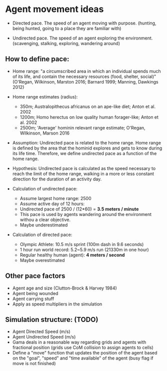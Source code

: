 # Agent movement ideas

- Directed pace. The speed of an agent moving with purpose. 
  (hunting, being hunted, going to a place they are familiar with)
  
- Undirected pace. The speed of an agent exploring the environment.
  (scavenging, stalking, exploring, wandering around)
  
## How to define pace:

- Home range: "a circumscribed area in which an individual spends much 
  of its life, and contain the necessary resources (food, shelter, social)" 
  (O'Regan, Wilkinson, Marston 2016; Barnard 1999; Manning, Dawkings 2012)
  
- Home range estimates (radius):
  - 350m; Australopithecus africanus on an ape-like diet; Anton et al. 2002
  - 1200m; Homo herectus on low quality human forager-like; Anton et al. 2002
  - 2500m; 'Average' hominin relevant range estimate; O'Regan, WIlkinson, Marson 2016

- Assumption: Undirected pace is related to the home range. Home range is defined 
  by the area that the hominid explores and gets to know during its life time. 
  Therefore, we define undirected pace as a function of the home range.

- Hypothesis: Undirected pace is calculated as the speed necessary to reach the limit
  of the home range, walking in a more or less constant direction for the duration of 
  an activity day.

- Calculation of undirected pace:
  - Assume largest home range: 2500
  - Assume active day of 12 hours:
  - Undirected pace of 2500 / (12*60) = **3.5 meters / minute**
  - This pace is used by agents wandering around the environment withou a clear objective. 
  - Maybe underestimated

- Calculation of directed pace:
  - Olympic Athlete: 10.5 m/s sprint (100m dash in 9.6 seconds)
  - 1 hour run world record: 5.2~5.9 m/s run (21330m in one hour)
  - Regular healthy human (agent): **4 meters / second**
  - Maybe overestimated
 
## Other pace factors
- Agent age and size (Clutton-Brock & Harvey 1984)
- Agent being wounded
- Agent carrying stuff
- Apply as speed multipliers in the simulation

## Simulation structure: (TODO)
- Agent Directed Speed (m/s)
- Agent Undirected Speed (m/s)
- Gama deals in a reasonable way regarding grids and agents with fractional position
  (grids use CoM collision to assign agents to cells)
- Define a "move" function that updates the position of the agent based on the 
  "goal", "speed" and "time available" of the agent (busy flag if move is not finished)